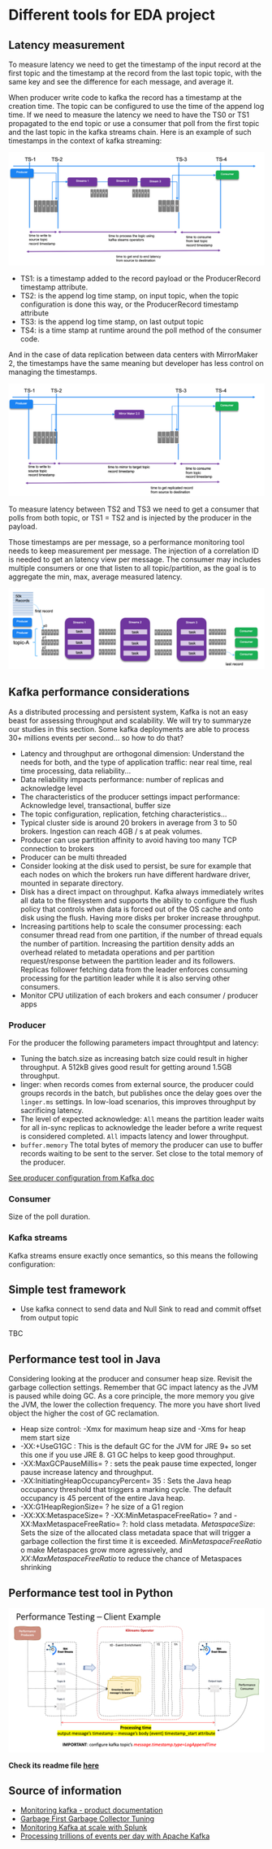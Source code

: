 # Different tools for EDA project

## Latency measurement

To measure latency we need to get the timestamp of the input record at the first topic and the timestamp at the record from the last topic topic, with the same key and see the difference for each message, and average it.

When producer write code to kafka the record has a timestamp at the creation time. The topic can be configured to use the time of the append log time. If we need to measure the latency we need to have the TS0 or TS1 propagated to the end topic or use a consumer that poll from the first topic and the last topic in the kafka streams chain. Here is an example of such timestamps in the context of kafka streaming:

![1](docs/images/streams-ts.png)

* TS1: is a timestamp added to the record payload or the ProducerRecord timestamp attribute.
* TS2: is the append log time stamp, on input topic,  when the topic configuration is done this way, or the ProducerRecord timestamp attribute
* TS3: is the append log time stamp, on last output topic
* TS4: is a time stamp at runtime around the poll method of the consumer code.

And in the case of data replication between data centers with MirrorMaker 2, the timestamps have the same meaning but developer has less control on managing the timestamps. 

![2](docs/images/mm2-ts-test.png)

To measure latency between TS2 and TS3 we need to get a consumer that polls from both topic, or TS1 = TS2 and is injected by the producer in the payload. 

Those timestamps are per message, so a performance monitoring tool needs to keep measurement per message. The injection of a correlation ID is needed to get an latency view per message. The consumer may includes multiple consumers or one that listen to all topic/partition, as the goal is to aggregate the min, max, average measured latency.

![3](docs/images/distributed-measures.png)

## Kafka performance considerations

As a distributed processing and persistent system, Kafka is not an easy beast for assessing throughput and scalability. We will try to summaryze our studies in this section. Some kafka deployments are able to process 30+ millions events per second... so how to do that?

* Latency and throughput are orthogonal dimension: Understand the needs for both, and the type of application traffic: near real time, real time processing, data reliability...
* Data reliability impacts performance: number of replicas and acknowledge level
* The characteristics of the producer settings impact performance: Acknowledge level, transactional, buffer size
* The topic configuration, replication, fetching characteristics...
* Typical cluster side is around 20 brokers in average from 3 to 50 brokers. Ingestion can reach 4GB / s at peak volumes.
* Producer can use partition affinity to avoid having too many TCP connection to brokers
* Producer can be multi threaded
* Consider looking at the disk used to persist, be sure for example that each nodes on which the brokers run have different hardware driver, mounted in separate directory.
* Disk has a direct impact on throughput. Kafka always immediately writes all data to the filesystem and supports the ability to configure the flush policy that controls when data is forced out of the OS cache and onto disk using the flush. Having more disks per broker increase throughput.
* Increasing partitions help to scale the consumer processing: each consumer thread read from one partition, if the number of thread equals the number of partition. Increasing the partition density adds an overhead related to metadata operations and per partition request/response between the partition leader and its followers. Replicas follower fetching data from the leader enforces consuming processing for the partition leader while it is also serving other consumers.  
* Monitor CPU utilization of each brokers and each consumer / producer apps

### Producer

For the producer the following parameters impact throughtput and latency:

* Tuning the batch.size as increasing batch size could result in higher throughput. A 512kB gives good result for getting around 1.5GB throughput.
* linger: when records comes from external source, the producer could groups records in the batch, but publishes once the delay goes over the `linger.ms` settings. In low-load scenarios, this improves throughput by sacrificing latency.
* The level of expected acknowledge: `All` means the partition leader waits for all in-sync replicas to acknowledge the leader before a write request is considered completed. `All` impacts latency and lower throughput.
* `buffer.memory` The total bytes of memory the producer can use to buffer records waiting to be sent to the server. Set close to the total memory of the producer.

[See producer configuration from Kafka doc](https://kafka.apache.org/documentation/#producerconfigs)

### Consumer

Size of the poll duration.

### Kafka streams

Kafka streams ensure exactly once semantics, so this means the following configuration:

## Simple test framework

* Use kafka connect to send data and Null Sink to read and commit offset from output topic

TBC

## Performance test tool in Java

Considering looking at the producer and consumer heap size. 
Revisit the garbage collection settings. Remember that GC impact latency as the JVM is paused while doing GC. As a core principle, the more memory you give the JVM, the lower the collection frequency. The more you have short lived object the higher the cost of GC reclamation.

* Heap size control: -Xmx for maximum heap size and -Xms for heap mem start size
* -XX:+UseG1GC   : This is the default GC for the JVM for JRE 9+ so set this one if you use JRE 8. G1 GC helps to keep good throughput.
* -XX:MaxGCPauseMillis= ? :  sets the peak pause time expected, longer pause increase latency and throughput.
* -XX:InitiatingHeapOccupancyPercent= 35 : Sets the Java heap occupancy threshold that triggers a marking cycle. The default occupancy is 45 percent of the entire Java heap.
* -XX:G1HeapRegionSize= ?  he size of a G1 region
* -XX:XX:MetaspaceSize= ? -XX:MinMetaspaceFreeRatio= ? and -XX:MaxMetaspaceFreeRatio= ?: hold class metadata. *MetaspaceSize*: Sets the size of the allocated class metadata space that will trigger a garbage collection the first time it is exceeded. *MinMetaspaceFreeRatio* o make Metaspaces grow more agressively, and *XX:MaxMetaspaceFreeRatio* to reduce the chance of Metaspaces shrinking

## Performance test tool in Python

![python](test-tools/python/implementation.png)

**Check its readme file [here](test-tools/python/README.md)**

## Source of information

* [Monitoring kafka - product documentation](https://kafka.apache.org/documentation/#monitoring)
* [Garbage First Garbage Collector Tuning](https://www.oracle.com/technical-resources/articles/java/g1gc.html)
* [Monitoring Kafka at scale with Splunk](https://www.splunk.com/en_us/blog/it/how-we-monitor-and-run-kafka-at-scale.html)
* [Processing trillions of events per day with Apache Kafka](https://azure.microsoft.com/en-us/blog/processing-trillions-of-events-per-day-with-apache-kafka-on-azure/)
